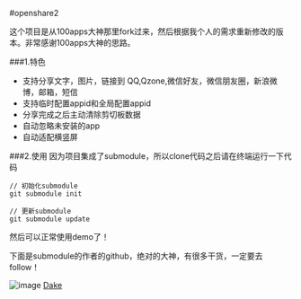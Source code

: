 #openshare2

这个项目是从100apps大神那里fork过来，然后根据我个人的需求重新修改的版本。非常感谢100apps大神的思路。

###1.特色

* 支持分享文字，图片，链接到 QQ,Qzone,微信好友，微信朋友圈，新浪微博，邮箱，短信
* 支持临时配置appid和全局配置appid
* 分享完成之后主动清除剪切板数据
* 自动忽略未安装的app
* 自动适配横竖屏

###2.使用
因为项目集成了submodule，所以clone代码之后请在终端运行一下代码

```
// 初始化submodule
git submodule init

// 更新submodule
git submodule update

```
然后可以正常使用demo了！

下面是submodule的作者的github，绝对的大神，有很多干货，一定要去follow！

![image](https://avatars3.githubusercontent.com/u/657637?v=3&s=400)
[Dake](https://github.com/dake)


